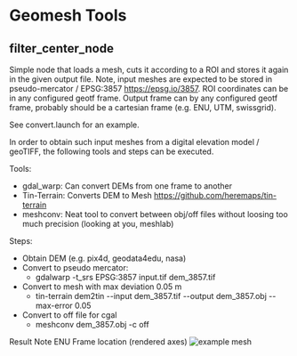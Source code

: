 # Geomesh Tools

## filter_center_node
Simple node that loads a mesh, cuts it according to a ROI and stores it again in the given output file.
Note, input meshes are expected to be stored in pseudo-mercator / EPSG:3857 https://epsg.io/3857.
ROI coordinates can be in any configured geotf frame.
Output frame can by any configured geotf frame, probably should be a cartesian frame (e.g. ENU, UTM, swissgrid).

See convert.launch for an example.

In order to obtain such input meshes from a digital elevation model / geoTIFF, the following tools 
and steps can be executed.

Tools:
- gdal_warp: Can convert DEMs from one frame to another
- Tin-Terrain: Converts DEM to Mesh https://github.com/heremaps/tin-terrain
- meshconv: Neat tool to convert between obj/off files without loosing too much precision (looking at you, meshlab)

Steps:
- Obtain DEM (e.g. pix4d, geodata4edu, nasa)
- Convert to pseudo mercator: 
  - gdalwarp -t_srs EPSG:3857 input.tif dem_3857.tif
- Convert to mesh with max deviation 0.05 m
  - tin-terrain dem2tin --input dem_3857.tif --output dem_3857.obj --max-error 0.05
- Convert to off file for cgal
  - meshconv dem_3857.obj -c off 
 
 Result
 Note ENU Frame location (rendered axes)
 ![example mesh](https://github.com/ethz-asl/cad-percept/raw/feature/geodetic_meshes/modules/geodetic/cpt_geomesh_tools/mesh_enu.png)